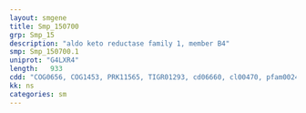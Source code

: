 ```yaml
---
layout: smgene
title: Smp_150700
grp: Smp_15
description: "aldo keto reductase family 1, member B4"
smp: Smp_150700.1
uniprot: "G4LXR4"
length:   933
cdd: "COG0656, COG1453, PRK11565, TIGR01293, cd06660, cl00470, pfam00248"
kk: ns
categories: sm
---
```

